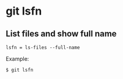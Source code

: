 # git lsfn

## List files and show full name

```gitconfig
lsfn = ls-files --full-name
```

Example:

```sh
$ git lsfn
```

